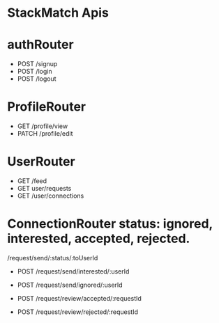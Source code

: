 # StackMatch Apis

# authRouter
- POST /signup
- POST /login
- POST /logout

# ProfileRouter
- GET /profile/view
- PATCH /profile/edit

# UserRouter
- GET /feed   
- GET user/requests
- GET /user/connections


# ConnectionRouter status: ignored, interested, accepted, rejected.

/request/send/:status/:toUserId
- POST /request/send/interested/:userId
- POST /request/send/ignored/:userId


- POST /request/review/accepted/:requestId
- POST /request/review/rejected/:requestId


